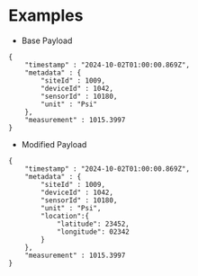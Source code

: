 # Examples

- Base Payload

```json5
{
	"timestamp" : "2024-10-02T01:00:00.869Z",
	"metadata" : {
		"siteId" : 1009,
		"deviceId" : 1042,
		"sensorId" : 10180,
		"unit" : "Psi"
	},
	"measurement" : 1015.3997
}
```

- Modified Payload

```json5
{
	"timestamp" : "2024-10-02T01:00:00.869Z",
	"metadata" : {
		"siteId" : 1009,
		"deviceId" : 1042,
		"sensorId" : 10180,
		"unit" : "Psi",
		"location":{
			"latitude": 23452,
			"longitude": 02342
		}
	},
	"measurement" : 1015.3997
}
```

